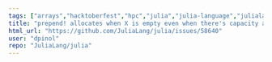 ```yaml
---
tags: ["arrays","hacktoberfest","hpc","julia","julia-language","julialang","machine-learning","numerical","performance","programming-language","regression-1.11","science","scientific"]
title: "prepend! allocates when X is empty even when there's capacity again"
html_url: "https://github.com/JuliaLang/julia/issues/58640"
user: "dpinol"
repo: "JuliaLang/julia"
---
```


